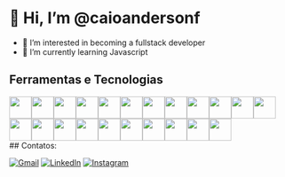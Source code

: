 # 👋 Hi, I’m @caioandersonf
- 👀 I’m interested in becoming a fullstack developer
- 🌱 I’m currently learning Javascript

## Ferramentas e Tecnologias

<div style="display: flex; flex-wrap: wrap;">
  <img src="https://cdn.jsdelivr.net/gh/devicons/devicon@latest/icons/css3/css3-original-wordmark.svg" width="40" height="40"/>     
  <img src="https://cdn.jsdelivr.net/gh/devicons/devicon@latest/icons/html5/html5-original-wordmark.svg" width="40" height="40"/>
  <img src="https://cdn.jsdelivr.net/gh/devicons/devicon@latest/icons/javascript/javascript-original.svg" width="40" height="40"/>
  <img src="https://cdn.jsdelivr.net/gh/devicons/devicon@latest/icons/typescript/typescript-original.svg" width="40" height="40"/>
  <img src="https://cdn.jsdelivr.net/gh/devicons/devicon@latest/icons/c/c-original.svg" width="40" height="40"/>
  <img src="https://cdn.jsdelivr.net/gh/devicons/devicon@latest/icons/cplusplus/cplusplus-original.svg" width="40" height="40"/>
  <img src="https://cdn.jsdelivr.net/gh/devicons/devicon@latest/icons/php/php-original.svg" width="40" height="40"/>
  <img src="https://cdn.jsdelivr.net/gh/devicons/devicon@latest/icons/amazonwebservices/amazonwebservices-original-wordmark.svg" width="40" height="40"/>
  <img src="https://cdn.jsdelivr.net/gh/devicons/devicon@latest/icons/ubuntu/ubuntu-original-wordmark.svg" width="40" height="40"/>
  <img src="https://cdn.jsdelivr.net/gh/devicons/devicon@latest/icons/filezilla/filezilla-original.svg" width="40" height="40"/>
  <img src="https://cdn.jsdelivr.net/gh/devicons/devicon@latest/icons/putty/putty-original.svg" width="40" height="40"/>
  <img src="https://cdn.jsdelivr.net/gh/devicons/devicon@latest/icons/bash/bash-original.svg" width="40" height="40"/>
  <img src="https://cdn.jsdelivr.net/gh/devicons/devicon@latest/icons/bootstrap/bootstrap-original-wordmark.svg" width="40" height="40"/>
  <img src="https://cdn.jsdelivr.net/gh/devicons/devicon@latest/icons/react/react-original-wordmark.svg" width="40" height="40"/>
  <img src="https://cdn.jsdelivr.net/gh/devicons/devicon@latest/icons/nodejs/nodejs-original-wordmark.svg" width="40" height="40"/>
  <img src="https://cdn.jsdelivr.net/gh/devicons/devicon@latest/icons/mariadb/mariadb-original-wordmark.svg" width="40" height="40"/>
  <img src="https://cdn.jsdelivr.net/gh/devicons/devicon@latest/icons/microsoftsqlserver/microsoftsqlserver-original-wordmark.svg" width="40" height="40"/>
  <img src="https://cdn.jsdelivr.net/gh/devicons/devicon@latest/icons/sqlite/sqlite-plain-wordmark.svg" width="40" height="40"/>
  <img src="https://cdn.jsdelivr.net/gh/devicons/devicon@latest/icons/mongodb/mongodb-original-wordmark.svg" width="40" height="40"/>
  <img src="https://cdn.jsdelivr.net/gh/devicons/devicon@latest/icons/mysql/mysql-plain-wordmark.svg" width="40" height="40"/>
  <img src="https://cdn.jsdelivr.net/gh/devicons/devicon@latest/icons/postgresql/postgresql-original-wordmark.svg" width="40" height="40"/>
  <img src="https://cdn.jsdelivr.net/gh/devicons/devicon@latest/icons/git/git-original.svg" width="40" height="40"/>
</div>
## Contatos:
<p align="left">
  <a href="mailto:caioandersonf@gmail.com" title="Gmail">
  <img src="https://img.shields.io/badge/-Gmail-FF0000?style=flat-square&labelColor=FF0000&logo=gmail&logoColor=white&link=mailto:caioandersonf@gmail.com" alt="Gmail"/></a>
  <a href="https://www.linkedin.com/in/caio-anderson-bezerra-fernandes-636682255/" title="LinkedIn">
  <img src="https://img.shields.io/badge/-Linkedin-0e76a8?style=flat-square&logo=Linkedin&logoColor=white&link=https:www.linkedin.com/in/caio-anderson-bezerra-fernandes-636682255/" alt="LinkedIn"/></a>
  <a href="https://www.instagram.com/caioandersonbf/" title="Instagram">
  <img src="https://img.shields.io/badge/-Instagram-DF0174?style=flat-square&labelColor=DF0174&logo=instagram&logoColor=white&link=https://www.instagram.com/caioandersonbf/" alt="Instagram"/></a>
</p>
